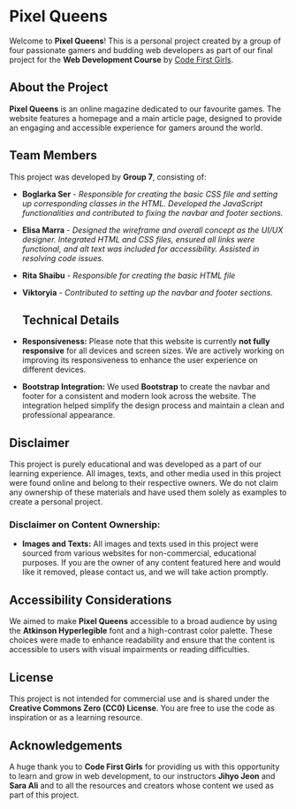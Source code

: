 # Pixel Queens

Welcome to **Pixel Queens**! This is a personal project created by a group of four passionate gamers and budding web developers as part of our final project for the **Web Development Course** by [Code First Girls](https://codefirstgirls.com/).

## About the Project

**Pixel Queens** is an online magazine dedicated to our favourite games. The website features a homepage and a main article page, designed to provide an engaging and accessible experience for gamers around the world.

## Team Members

This project was developed by **Group 7**, consisting of:

- **Boglarka Ser** - *Responsible for creating the basic CSS file and setting up corresponding classes in the HTML. Developed the JavaScript functionalities and contributed to fixing the navbar and footer sections.*
- **Elisa Marra** - *Designed the wireframe and overall concept as the UI/UX designer. Integrated HTML and CSS files, ensured all links were functional, and alt text was included for accessibility. Assisted in resolving code issues.*
- **Rita Shaibu** - *Responsible for creating the basic HTML file*  
- **Viktoryia** - *Contributed to setting up the navbar and footer sections.*

  ## Technical Details

- **Responsiveness:** Please note that this website is currently **not fully responsive** for all devices and screen sizes. We are actively working on improving its responsiveness to enhance the user experience on different devices.
- **Bootstrap Integration:** We used **Bootstrap** to create the navbar and footer for a consistent and modern look across the website. The integration helped simplify the design process and maintain a clean and professional appearance.

## Disclaimer

This project is purely educational and was developed as a part of our learning experience. All images, texts, and other media used in this project were found online and belong to their respective owners. We do not claim any ownership of these materials and have used them solely as examples to create a personal project.

### Disclaimer on Content Ownership:

- **Images and Texts:** All images and texts used in this project were sourced from various websites for non-commercial, educational purposes. If you are the owner of any content featured here and would like it removed, please contact us, and we will take action promptly.

## Accessibility Considerations

We aimed to make **Pixel Queens** accessible to a broad audience by using the **Atkinson Hyperlegible** font and a high-contrast color palette. These choices were made to enhance readability and ensure that the content is accessible to users with visual impairments or reading difficulties.

## License

This project is not intended for commercial use and is shared under the **Creative Commons Zero (CC0) License**. You are free to use the code as inspiration or as a learning resource.

## Acknowledgements

A huge thank you to **Code First Girls** for providing us with this opportunity to learn and grow in web development, to our instructors **Jihyo Jeon** and **Sara Ali** and to all the resources and creators whose content we used as part of this project.
